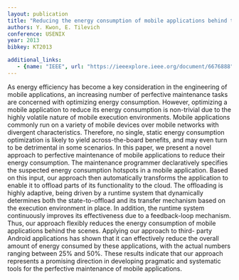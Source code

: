 ```yaml
---
layout: publication
title: "Reducing the energy consumption of mobile applications behind the scenes"
authors: Y. Kwon, E. Tilevich
conference: USENIX
year: 2013
bibkey: KT2013

additional_links:
   - {name: "IEEE", url: "https://ieeexplore.ieee.org/document/6676888"}
---
```

As energy efficiency has become a key consideration in the engineering of mobile applications, an increasing number of perfective maintenance tasks are concerned with optimizing energy consumption. However, optimizing a mobile application to reduce its energy consumption is non-trivial due to the highly volatile nature of mobile execution environments. Mobile applications commonly run on a variety of mobile devices over mobile networks with divergent characteristics. Therefore, no single, static energy consumption optimization is likely to yield across-the-board benefits, and may even turn to be detrimental in some scenarios. In this paper, we present a novel approach to perfective maintenance of mobile applications to reduce their energy consumption. The maintenance programmer declaratively specifies the suspected energy consumption hotspots in a mobile application. Based on this input, our approach then automatically transforms the application to enable it to offload parts of its functionality to the cloud. The offloading is highly adaptive, being driven by a runtime system that dynamically determines both the state-to-offload and its transfer mechanism based on the execution environment in place. In addition, the runtime system continuously improves its effectiveness due to a feedback-loop mechanism. Thus, our approach flexibly reduces the energy consumption of mobile applications behind the scenes. Applying our approach to third- party Android applications has shown that it can effectively reduce the overall amount of energy consumed by these applications, with the actual numbers ranging between 25% and 50%. These results indicate that our approach represents a promising direction in developing pragmatic and systematic tools for the perfective maintenance of mobile applications.

